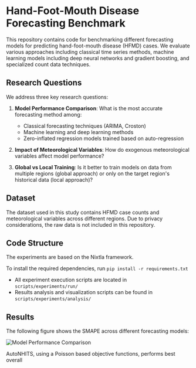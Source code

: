# Hand-Foot-Mouth Disease Forecasting Benchmark

This repository contains code for benchmarking different forecasting models for predicting hand-foot-mouth disease (HFMD) cases. We evaluate various approaches including classical time series methods, machine learning models including deep neural networks and gradient boosting, and specialized count data techniques.

## Research Questions

We address three key research questions:

1. **Model Performance Comparison**: What is the most accurate forecasting method among:
   - Classical forecasting techniques (ARIMA, Croston)
   - Machine learning and deep learning methods
   - Zero-inflated regression models trained based on auto-regression

2. **Impact of Meteorological Variables**: How do exogenous meteorological variables affect model performance?

3. **Global vs Local Training**: Is it better to train models on data from multiple regions (global approach) or only on the target region's historical data (local approach)?

## Dataset

The dataset used in this study contains HFMD case counts and meteorological variables across different regions. Due to privacy considerations, the raw data is not included in this repository.

## Code Structure

The experiments are based on the Nixtla framework.

To install the required dependencies, run `pip install -r requirements.txt` 


- All experiment execution scripts are located in `scripts/experiments/run/`
- Results analysis and visualization scripts can be found in `scripts/experiments/analysis/`



## Results

The following figure shows the SMAPE across different forecasting models:

![Model Performance Comparison](./assets/outputs/results_main.png)

AutoNHITS, using a Poisson based objective functions, performs best overall

